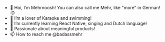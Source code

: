 - 👋 Hoi, I’m Mehrnoosh! You can also call me Mehr, like "more" in German! :D
- 🔮 I’m a lover of Karaoke and swimming!
- 🌱 I’m currently learning React Native, singing and Dutch language!
- 💞️ Passionate about meaningful products!
- 📫 How to reach me @badassmehr

<!---
MehrnooshB/MehrnooshB is a ✨ special ✨ repository because its `README.md` (this file) appears on your GitHub profile.
You can click the Preview link to take a look at your changes.
--->
